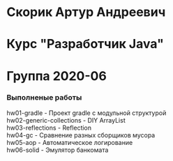 # Скорик Артур Андреевич

# Курс "Разработчик Java"

# Группа 2020-06

### Выполненые работы
hw01-gradle - Проект gradle с модульной структурой<br>
hw02-generic-collections - DIY ArrayList<br>
hw03-reflections - Reflection<br>
hw04-gc - Сравнение разных сборщиков мусора<br>
hw05-aop - Автоматическое логирование<br>
hw06-solid - Эмулятор банкомата